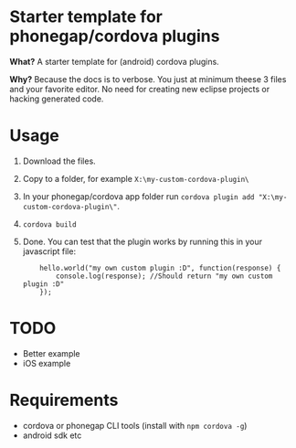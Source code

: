 Starter template for phonegap/cordova plugins
=====================================

**What?**
A starter template for (android) cordova plugins.

**Why?**
Because the docs is to verbose. You just at minimum theese 3 files and your favorite editor. No need for creating new eclipse projects
or hacking generated code.



Usage
==========

 1. Download the files.
 2. Copy to a folder, for example `X:\my-custom-cordova-plugin\`
 3. In your phonegap/cordova app folder run `cordova plugin add "X:\my-custom-cordova-plugin\"`.
 4. `cordova build`
 5. Done. You can test that the plugin works by running this in your javascript file:

 	```
    	hello.world("my own custom plugin :D", function(response) {
        	console.log(response); //Should return "my own custom plugin :D"
    	});
 	```

TODO
=====
 
 - Better example
 - iOS example


Requirements
============

 - cordova or phonegap CLI tools (install with `npm cordova -g`)
 - android sdk etc